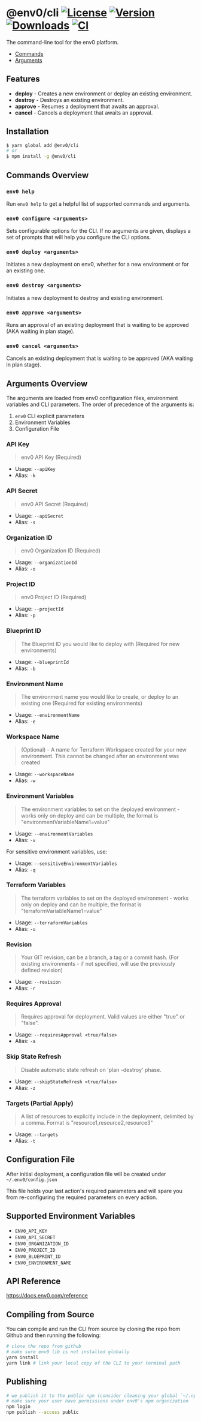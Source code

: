 
# @env0/cli [![License](https://img.shields.io/npm/l/@env0/cli?color=blue)](https://github.com/env0/env0-client-integrations/blob/master/LICENSE) [![Version](https://img.shields.io/npm/v/@env0/cli)](https://www.npmjs.com/package/@env0/cli) [![Downloads](https://img.shields.io/npm/dw/@env0/cli)](https://www.npmjs.com/package/@env0/cli) [![CI](https://github.com/env0/env0-client-integrations/workflows/CI/badge.svg?branch=master)](https://github.com/env0/env0-client-integrations/actions?query=workflow%3ACI+branch%3Amaster) 
 
The command-line tool for the env0 platform.

- [Commands](#commands-overview)
- [Arguments](#arguments-overview)

## Features

  - **deploy** - Creates a new environment or deploy an existing environment.
  - **destroy** - Destroys an existing environment.
  - **approve**	- Resumes a deployment that awaits an approval.
  - **cancel** - Cancels a deployment that awaits an approval.

## Installation

```bash
$ yarn global add @env0/cli
# or
$ npm install -g @env0/cli
```

## Commands Overview

### `env0 help`

Run `env0 help` to get a helpful list of supported commands and arguments.

### `env0 configure <arguments>`

Sets configurable options for the CLI.
If no arguments are given, displays a set of prompts that will help you configure the CLI options.

### `env0 deploy <arguments>`

Initiates a new deployment on env0, whether for a new environment or for an existing one.

### `env0 destroy <arguments>`

Initiates a new deployment to destroy and existing environment.

### `env0 approve <arguments>`

Runs an approval of an existing deployment that is waiting to be approved (AKA waiting in plan stage).

### `env0 cancel <arguments>`

Cancels an existing deployment that is waiting to be approved (AKA waiting in plan stage).

## Arguments Overview

The arguments are loaded from env0 configuration files, environment variables and CLI parameters.
The order of precedence of the arguments is:
1. `env0` CLI explicit parameters
2. Environment Variables
3. Configuration File

### API Key
> env0 API Key (Required)
- Usage: `--apiKey`
- Alias: `-k`

### API Secret
> env0 API Secret (Required)
- Usage: `--apiSecret`
- Alias: `-s`

### Organization ID
> env0 Organization ID (Required)
- Usage: `--organizationId`
- Alias: `-o`

### Project ID
> env0 Project ID (Required)
- Usage: `--projectId`
- Alias: `-p`

### Blueprint ID
> The Blueprint ID you would like to deploy with (Required for new environments)
- Usage: `--blueprintId`
- Alias: `-b`

### Environment Name
> The environment name you would like to create, or deploy to an existing one (Required for existing environments)
- Usage: `--environmentName`
- Alias: `-e`

### Workspace Name
> (Optional) - A name for Terraform Workspace created for your new environment. This cannot be changed after an environment was created
- Usage: `--workspaceName`
- Alias: `-w`

### Environment Variables
> The environment variables to set on the deployed environment - works only on deploy and can be multiple, the format is "environmentVariableName1=value"
- Usage: `--environmentVariables`
- Alias: `-v`

For sensitive environment variables, use:
- Usage: `--sensitiveEnvironmentVariables`
- Alias: `-q`

### Terraform Variables
> The terraform variables to set on the deployed environment - works only on deploy and can be multiple, the format is "terraformVariableName1=value"
- Usage: `--terraformVariables`
- Alias: `-u`

### Revision
> Your GIT revision, can be a branch, a tag or a commit hash. (For existing environments - if not specified, will use the previously defined revision)
- Usage: `--revision`
- Alias: `-r`

### Requires Approval
> Requires approval for deployment. Valid values are either "true" or "false".
- Usage: `--requiresApproval <true/false>`
- Alias: `-a`

### Skip State Refresh
> Disable automatic state refresh on 'plan -destroy' phase.
- Usage: `--skipStateRefresh <true/false>`
- Alias: `-z`

### Targets (Partial Apply)
> A list of resources to explicitly include in the deployment, delimited by a comma. Format is "resource1,resource2,resource3"
- Usage: `--targets`
- Alias: `-t`

## Configuration File
After initial deployment, a configuration file will be created under `~/.env0/config.json`

This file holds your last action's required parameters and will spare you from re-configuring the required parameters on every action.

## Supported Environment Variables

- `ENV0_API_KEY`
- `ENV0_API_SECRET`
- `ENV0_ORGANIZATION_ID`
- `ENV0_PROJECT_ID`
- `ENV0_BLUEPRINT_ID`
- `ENV0_ENVIRONMENT_NAME`

## API Reference

https://docs.env0.com/reference

## Compiling from Source

You can compile and run the CLI from source by cloning the repo from Github and then running the following:
```bash
# clone the repo from github
# make sure env0 lib is not installed globally
yarn install
yarn link # link your local copy of the CLI to your terminal path
```


## Publishing
```bash
# we publish it to the public npm (consider cleaning your global `~/.npmrc` file)
# make sure your user have permissions under env0's npm organization
npm login
npm publish --access public
```
